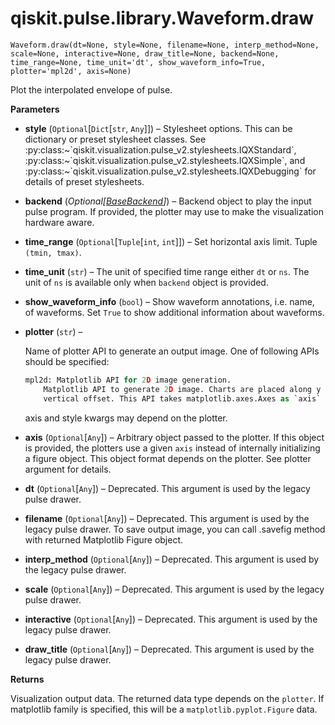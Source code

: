 # qiskit.pulse.library.Waveform.draw

`Waveform.draw(dt=None, style=None, filename=None, interp_method=None, scale=None, interactive=None, draw_title=None, backend=None, time_range=None, time_unit='dt', show_waveform_info=True, plotter='mpl2d', axis=None)`

Plot the interpolated envelope of pulse.

**Parameters**

*   **style** (`Optional`\[`Dict`\[`str`, `Any`]]) – Stylesheet options. This can be dictionary or preset stylesheet classes. See :py:class:\~\`qiskit.visualization.pulse\_v2.stylesheets.IQXStandard\`, :py:class:\~\`qiskit.visualization.pulse\_v2.stylesheets.IQXSimple\`, and :py:class:\~\`qiskit.visualization.pulse\_v2.stylesheets.IQXDebugging\` for details of preset stylesheets.

*   **backend** (*Optional\[*[*BaseBackend*](qiskit.providers.BaseBackend#qiskit.providers.BaseBackend "qiskit.providers.BaseBackend")*]*) – Backend object to play the input pulse program. If provided, the plotter may use to make the visualization hardware aware.

*   **time\_range** (`Optional`\[`Tuple`\[`int`, `int`]]) – Set horizontal axis limit. Tuple `(tmin, tmax)`.

*   **time\_unit** (`str`) – The unit of specified time range either `dt` or `ns`. The unit of `ns` is available only when `backend` object is provided.

*   **show\_waveform\_info** (`bool`) – Show waveform annotations, i.e. name, of waveforms. Set `True` to show additional information about waveforms.

*   **plotter** (`str`) –

    Name of plotter API to generate an output image. One of following APIs should be specified:

    ```python
    mpl2d: Matplotlib API for 2D image generation.
        Matplotlib API to generate 2D image. Charts are placed along y axis with
        vertical offset. This API takes matplotlib.axes.Axes as `axis` input.
    ```

    axis and style kwargs may depend on the plotter.

*   **axis** (`Optional`\[`Any`]) – Arbitrary object passed to the plotter. If this object is provided, the plotters use a given `axis` instead of internally initializing a figure object. This object format depends on the plotter. See plotter argument for details.

*   **dt** (`Optional`\[`Any`]) – Deprecated. This argument is used by the legacy pulse drawer.

*   **filename** (`Optional`\[`Any`]) – Deprecated. This argument is used by the legacy pulse drawer. To save output image, you can call .savefig method with returned Matplotlib Figure object.

*   **interp\_method** (`Optional`\[`Any`]) – Deprecated. This argument is used by the legacy pulse drawer.

*   **scale** (`Optional`\[`Any`]) – Deprecated. This argument is used by the legacy pulse drawer.

*   **interactive** (`Optional`\[`Any`]) – Deprecated. This argument is used by the legacy pulse drawer.

*   **draw\_title** (`Optional`\[`Any`]) – Deprecated. This argument is used by the legacy pulse drawer.

**Returns**

Visualization output data. The returned data type depends on the `plotter`. If matplotlib family is specified, this will be a `matplotlib.pyplot.Figure` data.
